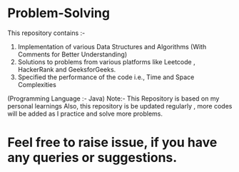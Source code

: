 # Problem-Solving

This repository contains :-

1. Implementation of various Data Structures and Algorithms (With Comments for Better Understanding)
2. Solutions to problems from various platforms like Leetcode , HackerRank and GeeksforGeeks.
3. Specified the performance of the code i.e., Time and Space Complexities


(Programming Language :- Java)
Note:- This Repository is based on my personal learnings 
       Also, this repository is be updated regularly , more codes will be added as I practice and solve more problems.
       
# Feel free to raise issue, if you have any queries or suggestions.       
